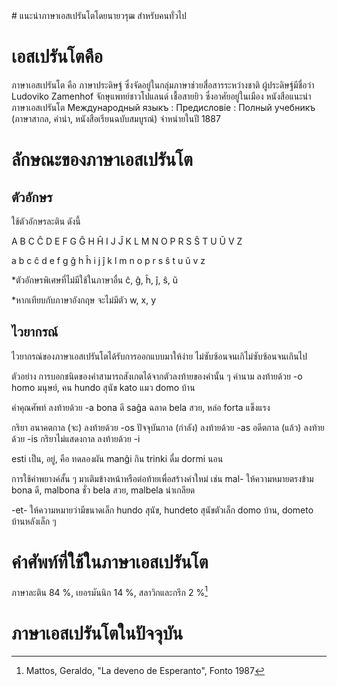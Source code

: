 <link rel="stylesheet" href="../stilo.css">
# แนะนำภาษาเอสเปรันโตโดยนายวรุฒ สำหรับคนทั่วไป

# เอสเปรันโตคือ

ภาษาเอสเปรันโต คือ ภาษาประดิษฐ์ ซึ่งจัดอยู่ในกลุ่มภาษาช่วยสื่อสารระหว่างชาติ ผู้ประดิษฐ์มีชื่อว่า Ludoviko Zamenhof จักษุแพทย์ชาวโปแลนด์ เชื้อสายยิว ซึ่งอาศัยอยู่ในเมือง หนังสือแนะนำภาษาเอสเปรันโต Международный языкъ : Предисловіе : Полный учебникъ (ภาษาสากล, คำนำ, หนังสือเรียนฉบับสมบูรณ์) จำหน่ายในปี 1887

# ลักษณะของภาษาเอสเปรันโต
## ตัวอักษร
ใช้ตัวอักษรละติน ดังนี้

A 	B 	C 	Ĉ 	D 	E 	F 	G 	Ĝ 	H 	Ĥ 	I 	J 	Ĵ 	K 	L 	M 	N 	O 	P 	R 	S 	Ŝ 	T 	U 	Ŭ 	V 	Z

a 	b 	c 	ĉ 	d 	e 	f 	g 	ĝ 	h 	ĥ 	i 	j 	ĵ 	k 	l 	m 	n 	o 	p 	r 	s 	ŝ 	t 	u 	ŭ 	v 	z

*ตัวอักษรพิเศษที่ไม่มีใช้ในภาษาอื่น  ĉ, ĝ, ĥ, ĵ, ŝ, ŭ

*หากเทียบกับภาษาอังกฤษ จะไม่มีตัว w, x, y

## ไวยากรณ์
ไวยากรณ์ของภาษาเอสเปรันโตได้รับการออกแบบมาให้ง่าย ไม่ซับซ้อนจนเกิไม่ซับซ้อนจนเกินไป

ตัวอย่าง การบอกชนิดของคำสามารถสังเกตได้จากตัวลงท้ายของคำนั้น ๆ
คำนาม ลงท้ายด้วย -o
homo มนุษย์, คน
hundo สุนัข
kato แมว
domo บ้าน

คำคุณศัพท์ ลงท้ายด้วย -a
bona ดี
saĝa ฉลาด
bela สวย, หล่อ
forta แข็งแรง

กริยา
อนาคตกาล (จะ) ลงท้ายด้วย -os
ปัจจุบันกาล (กำลัง) ลงท้ายด้วย -as
อดีตกาล (แล้ว) ลงท้ายด้วย -is
กริยาไม่แสดงกาล ลงท้ายด้วย -i

esti เป็น, อยู่, คือ ทดลองผัน
manĝi กิน
trinki ดื่ม
dormi นอน

การใช้คำพยางค์สั้น ๆ มาเติมข้างหน้าหรือต่อท้ายเพื่อสร้างคำใหม่ เช่น
mal- ให้ความหมายตรงข้าม
bona ดี, malbona ชั่ว
bela สวย, malbela น่าเกลียด

-et- ให้ความหมายว่ามีขนาดเล็ก
hundo สุนัข, hundeto สุนัขตัวเล็ก
domo บ้าน, dometo บ้านหลังเล็ก ๆ

# คำศัพท์ที่ใช้ในภาษาเอสเปรันโต
ภาษาละติน 84 %, เยอรมันนิก 14 %, สลาวิกและกรีก 2 %[^1]

# ภาษาเอสเปรันโตในปัจจุบัน

[^1]: Mattos, Geraldo, "La deveno de Esperanto", Fonto 1987
